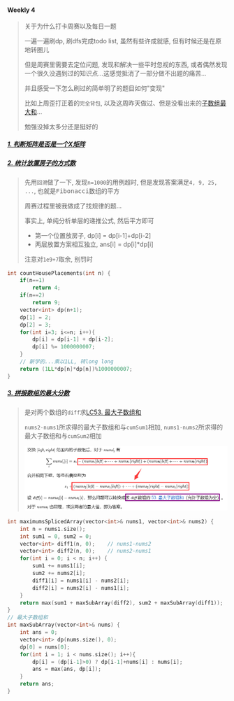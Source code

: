 #### Weekly 4

> 关于为什么打卡周赛以及每日一题
> 
> 一遍一遍刷dp, 刷dfs完成todo list, 虽然有些许成就感, 但有时候还是在原地转圈儿
> 
> 但是周赛里需要去定位问题, 发现和解决一些平时忽视的东西, 或者偶然发现一个很久没遇到过的知识点...这感觉抵消了一部分做不出题的痛苦...
> 
> 并且感受一下怎么刷过的简单明了的题目如何"变现"
> 
> 比如上周歪打正着的`完全背包`, 以及这周昨天做过、但是没看出来的[子数组最大和](../workspace/53.%E6%9C%80%E5%A4%A7%E5%AD%90%E6%95%B0%E7%BB%84%E5%92%8C.cpp)...
> 
> 勉强没掉太多分还是挺好的


##### [1. 判断矩阵是否是一个X矩阵](https://leetcode.cn/problems/check-if-matrix-is-x-matrix/)


##### [2. 统计放置房子的方式数](https://leetcode.cn/problems/count-number-of-ways-to-place-houses/)

> 先用`回溯`做了一下, 发现`n=1000`的用例超时, 但是发现答案满足`4, 9, 25, ...`, 也就是<kbd>Fibonacci数组的平方</kbd>
> 
> 周赛过程里被我做成了找规律的题...
> 
> 事实上, 单纯分析单层的递推公式, 然后平方即可
>  - 第一个位置放房子, dp[i] = dp[i-1]+dp[i-2]
>  - 两层放置方案相互独立, ans[i] = dp[i]*dp[i]
> 
> 注意对`1e9+7`取余, 别罚时

```CPP
int countHousePlacements(int n) {
    if(n==1)
        return 4;
    if(n==2)
        return 9;
    vector<int> dp(n+1);
    dp[1] = 2;
    dp[2] = 3;
    for(int i=3; i<=n; i++){
        dp[i] = dp[i-1] + dp[i-2];
        dp[i] %= 1000000007;
    }
    // 新学的...乘以1LL, 转long long
    return (1LL*dp[n]*dp[n])%1000000007;
}
```

##### [3. 拼接数组的最大分数](https://leetcode.cn/problems/maximum-score-of-spliced-array/)
> 是对两个数组的`diff`求[LC53. 最大子数组和](/workspace/53.%E6%9C%80%E5%A4%A7%E5%AD%90%E6%95%B0%E7%BB%84%E5%92%8C.cpp)
> 
> `nums2-nums1`所求得的最大子数组和与`cumSum1`相加, `nums1-nums2`所求得的最大子数组和与`cumSum2`相加
>
>![LC5229](/appendix/LC5229.png)

```CPP
int maximumsSplicedArray(vector<int>& nums1, vector<int>& nums2) {
    int n = nums1.size();
    int sum1 = 0, sum2 = 0;
    vector<int> diff1(n, 0);    // nums1-nums2
    vector<int> diff2(n, 0);    // nums2-nums1
    for(int i = 0; i < n; i++) {
        sum1 += nums1[i];
        sum2 += nums2[i];
        diff1[i] = nums1[i] - nums2[i];
        diff2[i] = nums2[i] - nums1[i];
    }
    return max(sum1 + maxSubArray(diff2), sum2 + maxSubArray(diff1));
}
// 最大子数组和
int maxSubArray(vector<int>& nums) {
    int ans = 0;
    vector<int> dp(nums.size(), 0);
    dp[0] = nums[0];
    for(int i = 1; i < nums.size(); i++){
        dp[i] = (dp[i-1]>0) ? dp[i-1]+nums[i] : nums[i];
        ans = max(ans, dp[i]);
    }
    return ans;
}
```
